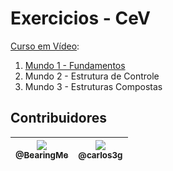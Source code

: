 # Exercicios - CeV

[Curso em Vídeo](https://www.cursoemvideo.com/):

1. [Mundo 1 - Fundamentos](exs/mundo_1/readme.md#linguagens)
2. Mundo 2 - Estrutura de Controle
3. Mundo 3 - Estruturas Compostas

## Contribuidores

| [<img src="https://avatars2.githubusercontent.com/u/49632633?s=115" /><br /><sub>@BearingMe</sub>](https://github.com/BearingMe) | [<img src="https://avatars2.githubusercontent.com/u/52337966?s=115" /><br /><sub>@carlos3g</sub>](https://github.com/carlos3g) | 
|:-:|:-:|

